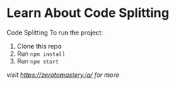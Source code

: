 # Learn About Code Splitting
Code Splitting
To run the project:

1. Clone this repo
2. Run `npm install`
3. Run `npm start`

*visit https://zerotomastery.io/ for more*

